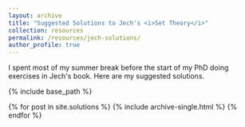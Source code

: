 ```yaml
---
layout: archive
title: "Suggested Solutions to Jech's <i>Set Theory</i>"
collection: resources
permalink: /resources/jech-solutions/
author_profile: true
---
```


I spent most of my summer break before the start of my PhD doing exercises in Jech's book. Here are my suggested solutions.

{% include base_path %} 	

{% for post in site.solutions %}
  {% include archive-single.html %}
{% endfor %}